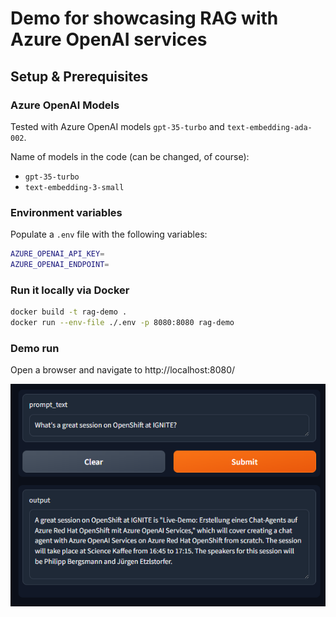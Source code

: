 # Demo for showcasing RAG with Azure OpenAI services



## Setup & Prerequisites


### Azure OpenAI Models

Tested with Azure OpenAI models `gpt-35-turbo` and `text-embedding-ada-002`.

Name of models in the code (can be changed, of course):
- `gpt-35-turbo`
- `text-embedding-3-small`

### Environment variables

Populate a `.env` file with the following variables:

```bash	
AZURE_OPENAI_API_KEY=
AZURE_OPENAI_ENDPOINT=
```

### Run it locally via Docker

```bash
docker build -t rag-demo .
docker run --env-file ./.env -p 8080:8080 rag-demo
```

### Demo run

Open a browser and navigate to http://localhost:8080/

![demo run](./assets/demo1.png)



